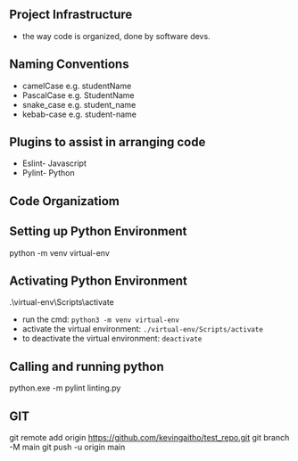 ## Project Infrastructure
+ the way code is organized, done by software devs.

## Naming Conventions
+ camelCase e.g. studentName
+ PascalCase e.g. StudentName
+ snake_case e.g. student_name
+ kebab-case e.g. student-name


## Plugins to assist in arranging code
+ Eslint- Javascript
+ Pylint- Python


## Code Organizatiom


## Setting up Python Environment
python -m venv virtual-env

## Activating Python Environment
.\virtual-env\Scripts\activate

+ run the cmd: `python3 -m venv virtual-env`
+ activate the virtual environment: `./virtual-env/Scripts/activate`
+ to deactivate the virtual environment: `deactivate`

## Calling and running python
python.exe -m pylint linting.py


## GIT
git remote add origin https://github.com/kevingaitho/test_repo.git
git branch -M main
git push -u origin main